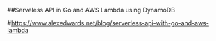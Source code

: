 ##Serveless API in Go and AWS Lambda using DynamoDB

#https://www.alexedwards.net/blog/serverless-api-with-go-and-aws-lambda 